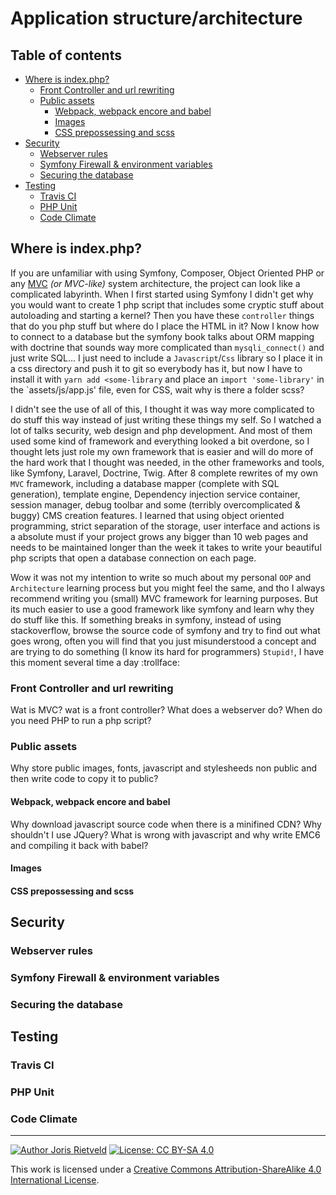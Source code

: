 <!--
  - Author: Joris Rietveld <jorisrietveld@gmail.com>
  - Date: 03-12-2018 12:56
  - Licence: Creative Commons - Attribution-ShareAlike 4.0 International
-->
# Application structure/architecture #

[TOC]: # "Table of contents"

## Table of contents
- [Where is index.php?](#where-is-indexphp)
    - [Front Controller and url rewriting](#front-controller-and-url-rewriting)
    - [Public assets](#public-assets)
        - [Webpack, webpack encore and babel](#webpack-webpack-encore-and-babel)
        - [Images](#images)
        - [CSS prepossessing and scss](#css-prepossessing-and-scss)
- [Security](#security)
    - [Webserver rules](#webserver-rules)
    - [Symfony Firewall & environment variables](#symfony-firewall--environment-variables)
    - [Securing the database](#securing-the-database)
- [Testing](#testing)
    - [Travis CI](#travis-ci)
    - [PHP Unit](#php-unit)
    - [Code Climate](#code-climate)


## Where is index.php? ##
If you are unfamiliar with using Symfony, Composer, Object Oriented PHP or
any [MVC]() _(or MVC-like)_ system architecture, the project can look like a
complicated labyrinth. When I first started using Symfony I didn't get why you
would want to create 1 php script that includes some cryptic stuff about
autoloading and starting a kernel? Then you have these `controller` things that
do you php stuff but where do I place the HTML in it? Now I know how to connect
to a database but the symfony book talks about ORM mapping with doctrine that
sounds way more complicated than `mysqli_connect()` and just write SQL... I just
need to include a `Javascript`/`Css` library so I place it in a css directory
and push it to git so everybody has it, but now I have to install it with
`yarn add <some-library` and place an `import 'some-library'` in the
`assets/js/app.js' file, even for CSS, wait why is there a folder scss?

I didn't see the use of all of this, I thought it was way more complicated to
do stuff this way instead of just writing these things my self. So I watched
a lot of talks security, web design and php development. And most of
them used some kind of framework and everything looked a bit overdone, so I
thought lets just role my own framework that is easier and will do more of the
hard work that I thought was needed, in the other frameworks and tools, like
Symfony, Laravel, Doctrine, Twig. After 8 complete rewrites of my own `MVC`
framework, including a database mapper (complete with SQL generation), template
engine, Dependency injection service container, session manager, debug toolbar
and some (terribly overcomplicated & buggy) CMS creation features. I learned
that using object oriented programming, strict separation of the storage, user
interface and actions is a absolute must if your project grows any bigger than
10 web pages and needs to be maintained longer than the week it takes to write
your beautiful php scripts that open a database connection on each page.

Wow it was not my intention to write so much about my personal `OOP` and
`Architecture` learning process but you might feel the same, and tho I always
recommend writing you (small) MVC framework for learning purposes. But its much
easier to use a good framework like symfony and learn why they do stuff like this.
If something breaks in symfony, instead of using stackoverflow, browse the source
code of symfony and try to find out what goes wrong, often you will find that you
just misunderstood a concept and are trying to do something (I know its hard for
programmers) `Stupid!`, I have this moment several time a day :trollface:

### Front Controller and url rewriting ###
Wat is MVC?
 wat is a front controller?
 What does a webserver do?
 When do you need PHP to run a php script?


### Public assets ###
Why store public images, fonts, javascript and stylesheeds non public and then write code to copy it to public?

#### Webpack, webpack encore and babel ####
Why download javascript source code when there is a minifined CDN?
Why shouldn't I use JQuery?
What is wrong with javascript and why write EMC6 and compiling it back with babel?

#### Images ####

#### CSS prepossessing and scss ####

## Security ##

### Webserver rules ###

### Symfony Firewall & environment variables ###

### Securing the database ###

## Testing ##

### Travis CI ###
### PHP Unit ###
### Code Climate ###



<hr>

[![Author Joris Rietveld](https://img.shields.io/badge/Author-Joris%20Rietveld-blue.svg)](https://github.com/jorisrietveld)
[![License: CC BY-SA 4.0](https://img.shields.io/badge/License-CC%20BY--SA%204.0-lightgrey.svg)](https://creativecommons.org/licenses/by-sa/4.0/)

This work is licensed under a <a rel="license" href="http://creativecommons.org/licenses/by-sa/4.0/">Creative Commons Attribution-ShareAlike 4.0 International License</a>.